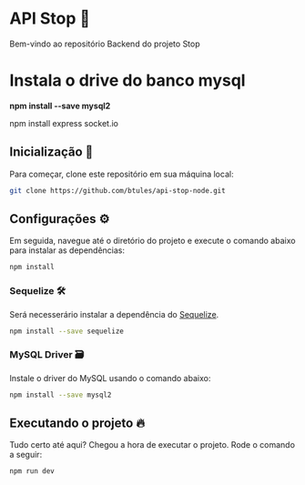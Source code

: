 # API Stop 🚦

Bem-vindo ao repositório Backend do projeto Stop

# Instala o drive do banco mysql
**npm install --save mysql2**

npm install express socket.io
## Inicialização 🚀

Para começar, clone este repositório em sua máquina local:

```bash
git clone https://github.com/btules/api-stop-node.git
```

## Configurações ⚙️

Em seguida, navegue até o diretório do projeto e execute o comando abaixo para instalar as dependências:

```bash
npm install
```

### Sequelize 🛠️
Será necesserário instalar a dependência do [Sequelize](https://sequelize.org/docs/v6/).

```bash
npm install --save sequelize
```

### MySQL Driver 🗃️
Instale o driver do MySQL usando o comando abaixo:
```bash
npm install --save mysql2
```

## Executando o projeto 🔥
Tudo certo até aqui? Chegou a hora de executar o projeto. Rode o comando a seguir:

```bash
npm run dev
```
